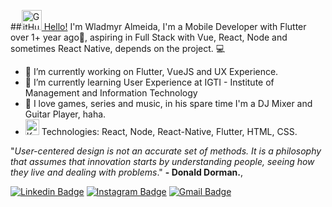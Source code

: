 ##<a href="https://github.com/wladmyralmeida"><img alt="GitHub" title="GitHub" height="32" width="32" src="https://raw.githubusercontent.com/peterthehan/peterthehan/master/assets/github.svg"> Hello!</a>
I'm Wladmyr Almeida, I'm a Mobile Developer with Flutter over 1+ year ago💙, aspiring in Full Stack with Vue, React, Node and sometimes React Native, depends on the project. 💻

- 🚀 I’m currently working on Flutter, VueJS and UX Experience.
- 👾 I’m currently learning User Experience at IGTI - Institute of Management and Information Technology
- 🎵 I love games, series and music, in his spare time I'm a DJ Mixer and Guitar Player, haha.
- <a href="https://ko-fi.com/peterthehan"><img alt="Ko-fi" title="Ko-fi" height="25" width="22" src="https://raw.githubusercontent.com/peterthehan/peterthehan/master/assets/ko-fi.svg"></a> Technologies: React, Node, React-Native, Flutter, HTML, CSS.

"*User-centered design is not an accurate set of methods. It is a philosophy that assumes that innovation starts by understanding people, seeing how they live and dealing with problems*."
**- Donald Dorman.**,

[![Linkedin Badge](https://img.shields.io/badge/-wladmyralmeida-blue?style=flat-square&logo=Linkedin&logoColor=white&link=https://www.linkedin.com/in/wladmyr-almeida-704b95bb/)](https://www.linkedin.com/in/wladmyr-almeida-704b95bb/)
[![Instagram Badge](https://img.shields.io/badge/-wladm1r-yellow?style=flat-square&logo=Instagram&logoColor=white&link=https://www.instagram.com/wladm1r/)](https://www.instagram.com/wladm1r/)
[![Gmail Badge](https://img.shields.io/badge/-wladmyralmeida@gmail.com-red?style=flat-square&logo=Gmail&logoColor=white&link=mailto:wladmyralmeida@gmail.com)](mailto:wladmyralmeida@gmail.com)
